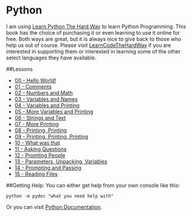 # Python
I am using [Learn Python The Hard Way](http://learnpythonthehardway.org/book/) to learn Python Programming. This book has the choice of purchasing it or even learning to use it online for free. Both ways are great, but it is always nice to give back to those who help us out of course. Please visit [LearnCodeTheHardWay](http://learncodethehardway.org/) if you are interested in supporting them or interested in learning some of the other select languages they have available.

##Lessons
* [00 - Hello World!](https://github.com/BlakeBarnes00/Programming/tree/master/LearningPython/00%20-%20Hello%20World!)
* [01 - Comments](https://github.com/BlakeBarnes00/Programming/tree/master/LearningPython/01%20-%20Comments)
* [02 - Numbers and Math](https://github.com/BlakeBarnes00/Programming/tree/master/LearningPython/02%20-%20Numbers%20and%20Math)
* [03 - Variables and Names](https://github.com/BlakeBarnes00/Programming/tree/master/LearningPython/03%20-%20Variables%20and%20Names)
* [04 - Variables and Printing](https://github.com/BlakeBarnes00/Programming/tree/master/LearningPython/04%20-%20More%20Variables%20and%20Printing)
* [05 - More Variables and Printing](https://github.com/BlakeBarnes00/Python/tree/master/04%20-%20More%20Variables%20and%20Printing)
* [06 - Strings and Text](https://github.com/BlakeBarnes00/Programming/tree/master/LearningPython/06%20-%20Strings%20and%20Text)
* [07 - More Printing](https://github.com/BlakeBarnes00/Programming/tree/master/LearningPython/07%20-%20More%20Printing)
* [08 - Printing, Printing](https://github.com/BlakeBarnes00/Programming/tree/master/LearningPython/08%20-%20Printing%2C%20Printing)
* [09 - Printing, Printing, Printing](https://github.com/BlakeBarnes00/Programming/tree/master/LearningPython/09%20-%20Printing%2C%20Printing%2C%20Printing)
* [10 - What was that](https://github.com/BlakeBarnes00/Programming/tree/master/LearningPython/10%20-%20What%20was%20that)
* [11 - Asking Questions](https://github.com/BlakeBarnes00/Programming/tree/master/LearningPython/11%20-%20Asking%20Questions)
* [12 - Promting People](https://github.com/BlakeBarnes00/Programming/tree/master/LearningPython/12%20-%20Prompting%20People)
* [13 - Parameters, Unpacking, Variables](https://github.com/BlakeBarnes00/Programming/tree/master/LearningPython/13%20-%20Parameters%2C%20Unpacking%2C%20Variables)
* [14 - Prompting and Passing](https://github.com/BlakeBarnes00/Programming/tree/master/LearningPython/14%20-%20Prompting%20and%20Passing)
* [15 - Reading Files](https://github.com/BlakeBarnes00/Programming/tree/master/LearningPython/15%20-%20Reading%20Files)

##Getting Help:
You can either get help from your own console like this:
```batch
python -m pydoc "what you need help with"
```
Or you can visit [Python Documentation](https://www.python.org/doc/).
